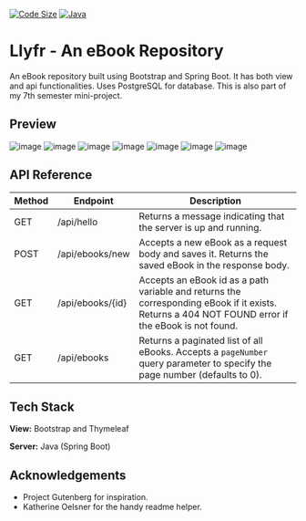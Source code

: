 

[![Code Size](https://img.shields.io/github/languages/code-size/karthikbanjan/Llyfr?label=Code%20Size)]() 
[![Java](https://img.shields.io/github/languages/top/karthikbanjan/Llyfr)]()


# Llyfr - An eBook Repository

An eBook repository built using Bootstrap and Spring Boot. It has both view and api functionalities. Uses PostgreSQL for database. This is also part of my 7th semester mini-project.


## Preview

![image](https://user-images.githubusercontent.com/92287364/210415147-da1787cb-4f95-4302-8dd9-b45fee73dbe4.png)
![image](https://user-images.githubusercontent.com/92287364/210492315-0f6dd874-e01b-4065-b414-ecd7fe78f181.png)
![image](https://user-images.githubusercontent.com/92287364/210492365-141a28f5-f3ac-4fd3-b8f8-5e7d3416e251.png)
![image](https://user-images.githubusercontent.com/92287364/210415245-ceb243d1-2b70-4d12-b1ac-0371c262105c.png)
![image](https://user-images.githubusercontent.com/92287364/210415271-c22a8280-5725-4938-af26-360da2414eff.png)
![image](https://user-images.githubusercontent.com/92287364/210415292-49f07fe9-da75-40a3-bec8-dd9908ed74ec.png)
![image](https://user-images.githubusercontent.com/92287364/210415321-3875f9cc-6e3e-42f1-a819-b7b9ded377b1.png)


## API Reference

| Method | Endpoint | Description |
|--------|----------|-------------|
| GET    | /api/hello | Returns a message indicating that the server is up and running. |
| POST   | /api/ebooks/new | Accepts a new eBook as a request body and saves it. Returns the saved eBook in the response body. |
| GET    | /api/ebooks/{id} | Accepts an eBook id as a path variable and returns the corresponding eBook if it exists. Returns a 404 NOT FOUND error if the eBook is not found. |
| GET    | /api/ebooks | Returns a paginated list of all eBooks. Accepts a `pageNumber` query parameter to specify the page number (defaults to 0). |

## Tech Stack

**View:** Bootstrap and Thymeleaf

**Server:** Java (Spring Boot)


## Acknowledgements

 - Project Gutenberg for inspiration.
 - Katherine Oelsner for the handy readme helper.

